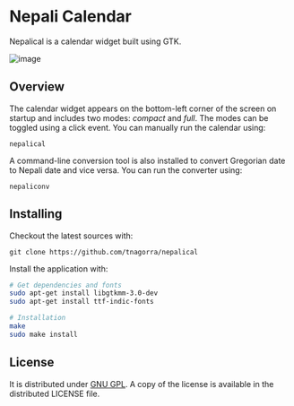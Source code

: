 # Nepali Calendar

Nepalical is a calendar widget built using GTK.

![image](https://cloud.githubusercontent.com/assets/4928045/11301994/c059a502-8fc2-11e5-99fc-9875167f4eba.png)


## Overview
The calendar widget appears on the bottom-left corner of the screen on startup and includes two modes: *compact* and *full*. The modes can be toggled using a click event. You can manually run the calendar using:

    nepalical

A command-line conversion tool is also installed to convert Gregorian date to Nepali date and vice versa. You can run the converter using:

    nepaliconv


## Installing
Checkout the latest sources with:

    git clone https://github.com/tnagorra/nepalical

Install the application with:

```bash
# Get dependencies and fonts
sudo apt-get install libgtkmm-3.0-dev
sudo apt-get install ttf-indic-fonts

# Installation
make
sudo make install
```

## License
It is distributed under [GNU GPL][1]. A copy of the license is available in the distributed LICENSE file.


[1]: http://www.gnu.org/licenses/gpl.txt


